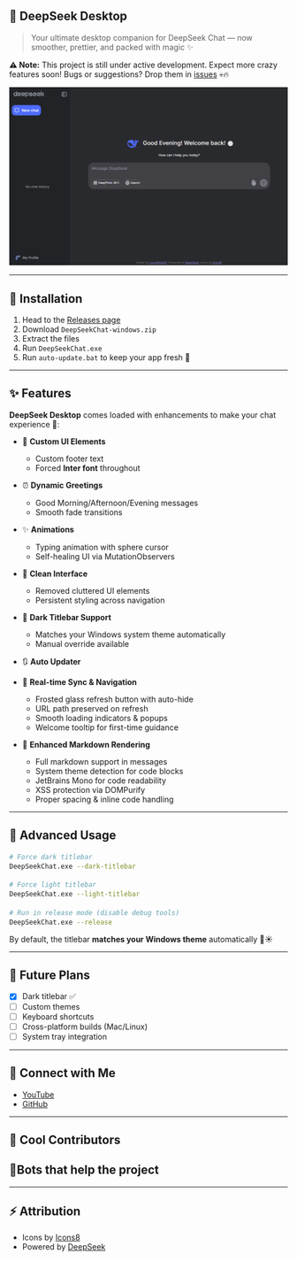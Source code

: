 ## 🚀 DeepSeek Desktop

> Your ultimate desktop companion for DeepSeek Chat — now smoother, prettier, and packed with magic ✨

**⚠️ Note:** This project is still under active development. Expect more crazy features soon!
Bugs or suggestions? Drop them in [issues](https://github.com/LousyBook94/DeepSeek-Desktop/issues) 💀🔥

![DeepSeek Desktop Preview](assets/preview.png)

---

## 💾 Installation

1. Head to the [Releases page](https://github.com/LousyBook94/DeepSeek-Desktop/releases)
2. Download `DeepSeekChat-windows.zip`
3. Extract the files
4. Run `DeepSeekChat.exe`
5. Run `auto-update.bat` to keep your app fresh 🚀

---

## ✨ Features

**DeepSeek Desktop** comes loaded with enhancements to make your chat experience 💯:

* 🎨 **Custom UI Elements**

  * Custom footer text
  * Forced **Inter font** throughout

* ⏰ **Dynamic Greetings**

  * Good Morning/Afternoon/Evening messages
  * Smooth fade transitions

* ✨ **Animations**

  * Typing animation with sphere cursor
  * Self-healing UI via MutationObservers

* 🧹 **Clean Interface**

  * Removed cluttered UI elements
  * Persistent styling across navigation

* 🌙 **Dark Titlebar Support**

  * Matches your Windows system theme automatically
  * Manual override available

* 🔃 **Auto Updater**

* 🔄 **Real-time Sync & Navigation**

  * Frosted glass refresh button with auto-hide
  * URL path preserved on refresh
  * Smooth loading indicators & popups
  * Welcome tooltip for first-time guidance

* 📝 **Enhanced Markdown Rendering**

  * Full markdown support in messages
  * System theme detection for code blocks
  * JetBrains Mono for code readability
  * XSS protection via DOMPurify
  * Proper spacing & inline code handling

---

## 🔧 Advanced Usage

```bash
# Force dark titlebar
DeepSeekChat.exe --dark-titlebar

# Force light titlebar
DeepSeekChat.exe --light-titlebar

# Run in release mode (disable debug tools)
DeepSeekChat.exe --release
```

By default, the titlebar **matches your Windows theme** automatically 🌙☀️

---

## 🔮 Future Plans

* [x] Dark titlebar ✅
* [ ] Custom themes
* [ ] Keyboard shortcuts
* [ ] Cross-platform builds (Mac/Linux)
* [ ] System tray integration

---

## 👋 Connect with Me

* [YouTube](https://youtube.com/@LousyBook01)
* [GitHub](https://github.com/LousyBook94)

---

## 🤘 Cool Contributors

<!-- readme: collaborators,contributors -start -->
<!-- readme: collaborators,contributors -end -->

## 🔧Bots that help the project

<!-- readme: bots -start -->
<!-- readme: bots -end -->

---

## ⚡ Attribution

* Icons by [Icons8](https://icons8.com)
* Powered by [DeepSeek](https://deepseek.com)

